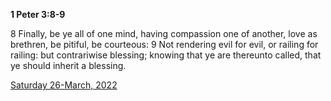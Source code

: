 **1 Peter 3:8-9**

8 Finally, be ye all of one mind, having compassion one of another, love as brethren, be pitiful, be courteous: 9 Not rendering evil for evil, or railing for railing: but contrariwise blessing; knowing that ye are thereunto called, that ye should inherit a blessing.

[Saturday 26-March, 2022](https://t.me/s/daily_scripture)
